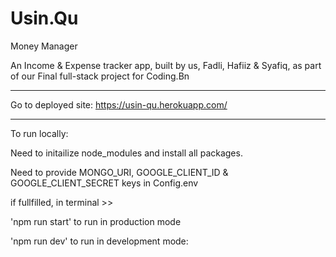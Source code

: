 # Usin.Qu
Money Manager

An Income & Expense tracker app, built by us, Fadli, Hafiiz & Syafiq, as part of our Final full-stack project for Coding.Bn

---------------------------------------------------------------

Go to deployed site:
https://usin-qu.herokuapp.com/

---------------------------------------------------------------

To run locally:

Need to initailize node_modules and install all packages.

Need to provide MONGO_URI, GOOGLE_CLIENT_ID & GOOGLE_CLIENT_SECRET keys in Config.env

if fullfilled, in terminal >>

'npm run start' to run in production mode 

'npm run dev' to run in development mode: 
